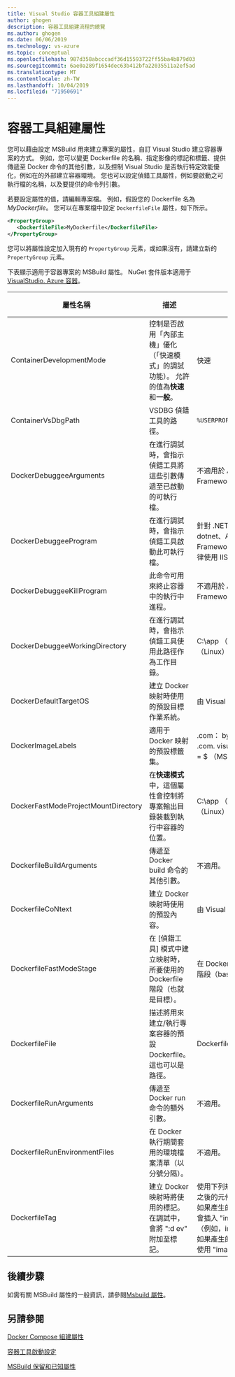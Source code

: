 ```yaml
---
title: Visual Studio 容器工具組建屬性
author: ghogen
description: 容器工具組建流程的總覽
ms.author: ghogen
ms.date: 06/06/2019
ms.technology: vs-azure
ms.topic: conceptual
ms.openlocfilehash: 987d358abcccadf36d15593722ff55ba4b879d03
ms.sourcegitcommit: 6ae0a289f1654dec63b412bfa22035511a2ef5ad
ms.translationtype: MT
ms.contentlocale: zh-TW
ms.lasthandoff: 10/04/2019
ms.locfileid: "71950691"
---
```

# <a name="container-tools-build-properties"></a>容器工具組建屬性

您可以藉由設定 MSBuild 用來建立專案的屬性，自訂 Visual Studio 建立容器專案的方式。 例如，您可以變更 Dockerfile 的名稱、指定影像的標記和標籤、提供傳遞至 Docker 命令的其他引數，以及控制 Visual Studio 是否執行特定效能優化，例如在的外部建立容器環境。 您也可以設定偵錯工具屬性，例如要啟動之可執行檔的名稱，以及要提供的命令列引數。

若要設定屬性的值，請編輯專案檔。 例如，假設您的 Dockerfile 名為*MyDockerfile*。 您可以在專案檔中設定 `DockerfileFile` 屬性，如下所示。

```xml
<PropertyGroup>
   <DockerfileFile>MyDockerfile</DockerfileFile>
</PropertyGroup>
```

您可以將屬性設定加入現有的 `PropertyGroup` 元素，或如果沒有，請建立新的 `PropertyGroup` 元素。

下表顯示適用于容器專案的 MSBuild 屬性。 NuGet 套件版本適用于[VisualStudio. Azure 容器](https://www.nuget.org/packages/Microsoft.VisualStudio.Azure.Containers.Tools.Targets/)。

| 屬性名稱 | 描述 | 預設值  | NuGet 套件版本|
|---------------|-------------|----------------|----------------------|
| ContainerDevelopmentMode | 控制是否啟用「內部主機」優化（「快速模式」的調試功能）。  允許的值為**快速**和**一般**。 | 快速 |1.0.1872750 或更新版本|
| ContainerVsDbgPath | VSDBG 偵錯工具的路徑。 | `%USERPROFILE%\vsdbg\vs2017u5` |1.0.1985401 或更新版本|
| DockerDebuggeeArguments | 在進行調試時，會指示偵錯工具將這些引數傳遞至已啟動的可執行檔。 | 不適用於 ASP.NET .NET Framework 專案 |1.7.8 或更新版本|
| DockerDebuggeeProgram | 在進行調試時，會指示偵錯工具啟動此可執行檔。 | 針對 .NET Core 專案： dotnet、ASP.NET .NET Framework 專案：不適用（一律使用 IIS） |1.7.8 或更新版本|
| DockerDebuggeeKillProgram | 此命令可用來終止容器中的執行中進程。 | 不適用於 ASP.NET .NET Framework 專案 |1.7.8 或更新版本|
| DockerDebuggeeWorkingDirectory | 在進行調試時，會指示偵錯工具使用此路徑作為工作目錄。 | C:\app （Windows）或/app （Linux） |1.7.8 或更新版本|
| DockerDefaultTargetOS | 建立 Docker 映射時使用的預設目標作業系統。 | 由 Visual Studio 設定。 |1.0.1985401 或更新版本|
| DockerImageLabels | 適用于 Docker 映射的預設標籤集。 | .com： by = visual studio; .com. visual studio。專案名稱 = $ （MSBuildProjectName） |1.5.4 或更新版本|
| DockerFastModeProjectMountDirectory|在**快速模式**中，這個屬性會控制將專案輸出目錄裝載到執行中容器的位置。|C:\app （Windows）或/app （Linux）|1.9.2 或更新版本|
| DockerfileBuildArguments | 傳遞至 Docker build 命令的其他引數。 | 不適用。 |1.0.1872750 或更新版本|
| DockerfileCoNtext | 建立 Docker 映射時使用的預設內容。 | 由 Visual Studio 設定。 |1.0.1872750 或更新版本|
| DockerfileFastModeStage | 在 [偵錯工具] 模式中建立映射時，所要使用的 Dockerfile 階段（也就是目標）。 | 在 Dockerfile 中找到的第一個階段（base） |
| DockerfileFile | 描述將用來建立/執行專案容器的預設 Dockerfile。 這也可以是路徑。 | Dockerfile |1.0.1872750 或更新版本|
| DockerfileRunArguments | 傳遞至 Docker run 命令的額外引數。 | 不適用。 |1.0.1872750 或更新版本|
| DockerfileRunEnvironmentFiles | 在 Docker 執行期間套用的環境檔案清單（以分號分隔）。 | 不適用。 |1.0.1872750 或更新版本|
| DockerfileTag | 建立 Docker 映射時將使用的標記。 在調試中，會將 ":d ev" 附加至標記。 | 使用下列規則來去除非英數位元之後的元件名稱： <br/> 如果產生的標記全都是數值，則會插入 "image" 做為前置詞（例如，image2314） <br/> 如果產生的標記是空字串，則會使用 "image" 做為標記。 |1.0.1872750 或更新版本|

## <a name="next-steps"></a>後續步驟

如需有關 MSBuild 屬性的一般資訊，請參閱[Msbuild 屬性](../msbuild/msbuild-properties.md)。

## <a name="see-also"></a>另請參閱

[Docker Compose 組建屬性](docker-compose-properties.md)

[容器工具啟動設定](container-launch-settings.md)

[MSBuild 保留和已知屬性](../msbuild/msbuild-reserved-and-well-known-properties.md)
